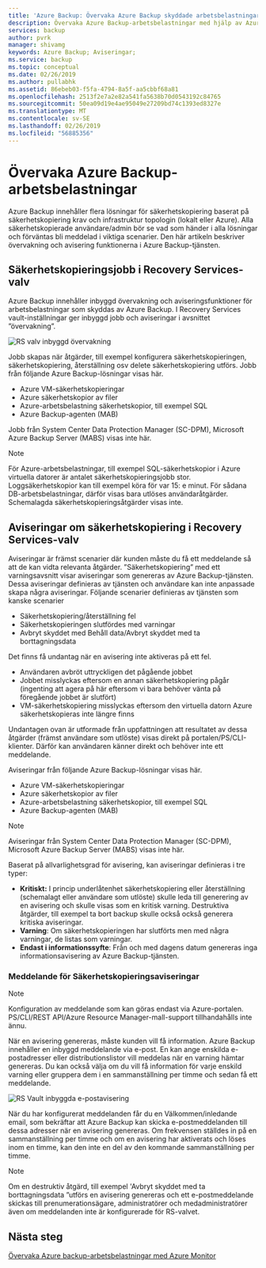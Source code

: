 ```yaml
---
title: 'Azure Backup: Övervaka Azure Backup skyddade arbetsbelastningar'
description: Övervaka Azure Backup-arbetsbelastningar med hjälp av Azure portal
services: backup
author: pvrk
manager: shivamg
keywords: Azure Backup; Aviseringar;
ms.service: backup
ms.topic: conceptual
ms.date: 02/26/2019
ms.author: pullabhk
ms.assetid: 86ebeb03-f5fa-4794-8a5f-aa5cbbf68a81
ms.openlocfilehash: 2513f2e7a2e82a541fa5638b70d0543192c84765
ms.sourcegitcommit: 50ea09d19e4ae95049e27209bd74c1393ed8327e
ms.translationtype: MT
ms.contentlocale: sv-SE
ms.lasthandoff: 02/26/2019
ms.locfileid: "56885356"
---
```

# <a name="monitoring-azure-backup-workloads"></a>Övervaka Azure Backup-arbetsbelastningar

Azure Backup innehåller flera lösningar för säkerhetskopiering baserat på säkerhetskopiering krav och infrastruktur topologin (lokalt eller Azure). Alla säkerhetskopierade användare/admin bör se vad som händer i alla lösningar och förväntas bli meddelad i viktiga scenarier. Den här artikeln beskriver övervakning och avisering funktionerna i Azure Backup-tjänsten.

## <a name="backup-jobs-in-recovery-services-vault"></a>Säkerhetskopieringsjobb i Recovery Services-valv

Azure Backup innehåller inbyggd övervakning och aviseringsfunktioner för arbetsbelastningar som skyddas av Azure Backup. I Recovery Services vault-inställningar ger inbyggd jobb och aviseringar i avsnittet ”övervakning”.

![RS valv inbyggd övervakning](media/backup-azure-monitoring-laworkspace/rs-vault-inbuiltmonitoring.png)

Jobb skapas när åtgärder, till exempel konfigurera säkerhetskopieringen, säkerhetskopiering, återställning osv delete säkerhetskopiering utförs.
Jobb från följande Azure Backup-lösningar visas här.

- Azure VM-säkerhetskopieringar
- Azure säkerhetskopior av filer
- Azure-arbetsbelastning säkerhetskopior, till exempel SQL
- Azure Backup-agenten (MAB)

Jobb från System Center Data Protection Manager (SC-DPM), Microsoft Azure Backup Server (MABS) visas inte här.

> [!NOTE]
> För Azure-arbetsbelastningar, till exempel SQL-säkerhetskopior i Azure virtuella datorer är antalet säkerhetskopieringsjobb stor. Loggsäkerhetskopior kan till exempel köra för var 15: e minut. För sådana DB-arbetsbelastningar, därför visas bara utlöses användaråtgärder. Schemalagda säkerhetskopieringsåtgärder visas inte.

## <a name="backup-alerts-in-recovery-services-vault"></a>Aviseringar om säkerhetskopiering i Recovery Services-valv

Aviseringar är främst scenarier där kunden måste du få ett meddelande så att de kan vidta relevanta åtgärder. ”Säkerhetskopiering” med ett varningsavsnitt visar aviseringar som genereras av Azure Backup-tjänsten. Dessa aviseringar definieras av tjänsten och användare kan inte anpassade skapa några aviseringar. Följande scenarier definieras av tjänsten som kanske scenarier

- Säkerhetskopiering/återställning fel
- Säkerhetskopieringen slutfördes med varningar
- Avbryt skyddet med Behåll data/Avbryt skyddet med ta borttagningsdata

Det finns få undantag när en avisering inte aktiveras på ett fel.

- Användaren avbröt uttryckligen det pågående jobbet
- Jobbet misslyckas eftersom en annan säkerhetskopiering pågår (ingenting att agera på här eftersom vi bara behöver vänta på föregående jobbet är slutfört)
- VM-säkerhetskopiering misslyckas eftersom den virtuella datorn Azure säkerhetskopieras inte längre finns

Undantagen ovan är utformade från uppfattningen att resultatet av dessa åtgärder (främst användare som utlöste) visas direkt på portalen/PS/CLI-klienter. Därför kan användaren känner direkt och behöver inte ett meddelande.

Aviseringar från följande Azure Backup-lösningar visas här.

- Azure VM-säkerhetskopieringar
- Azure säkerhetskopior av filer
- Azure-arbetsbelastning säkerhetskopior, till exempel SQL
- Azure Backup-agenten (MAB)

> [!NOTE]
> Aviseringar från System Center Data Protection Manager (SC-DPM), Microsoft Azure Backup Server (MABS) visas inte här.

Baserat på allvarlighetsgrad för avisering, kan aviseringar definieras i tre typer:

- **Kritiskt:** I princip underlåtenhet säkerhetskopiering eller återställning (schemalagt eller användare som utlöste) skulle leda till generering av en avisering och skulle visas som en kritisk varning. Destruktiva åtgärder, till exempel ta bort backup skulle också också generera kritiska aviseringar.
- **Varning**: Om säkerhetskopieringen har slutförts men med några varningar, de listas som varningar.
- **Endast i informationssyfte**: Från och med dagens datum genereras inga informationsavisering av Azure Backup-tjänsten.

### <a name="notification-for-backup-alerts"></a>Meddelande för Säkerhetskopieringsaviseringar

> [!NOTE]
> Konfiguration av meddelande som kan göras endast via Azure-portalen. PS/CLI/REST API/Azure Resource Manager-mall-support tillhandahålls inte ännu.

När en avisering genereras, måste kunden vill få information. Azure Backup innehåller en inbyggd meddelande via e-post. En kan ange enskilda e-postadresser eller distributionslistor vill meddelas när en varning hämtar genereras. Du kan också välja om du vill få information för varje enskild varning eller gruppera dem i en sammanställning per timme och sedan få ett meddelande.

![RS Vault inbyggda e-postavisering](media/backup-azure-monitoring-laworkspace/rs-vault-inbuiltnotification.png)

När du har konfigurerat meddelanden får du en Välkommen/inledande email, som bekräftar att Azure Backup kan skicka e-postmeddelanden till dessa adresser när en avisering genereras. Om frekvensen ställdes in på en sammanställning per timme och om en avisering har aktiverats och löses inom en timme, kan den inte en del av den kommande sammanställning per timme.

> [!NOTE]
> Om en destruktiv åtgärd, till exempel 'Avbryt skyddet med ta borttagningsdata ”utförs en avisering genereras och ett e-postmeddelande skickas till prenumerationsägare, administratörer och medadministratörer även om meddelanden inte är konfigurerade för RS-valvet.

## <a name="next-steps"></a>Nästa steg

[Övervaka Azure backup-arbetsbelastningar med Azure Monitor](backup-azure-monitoring-use-azuremonitor.md)